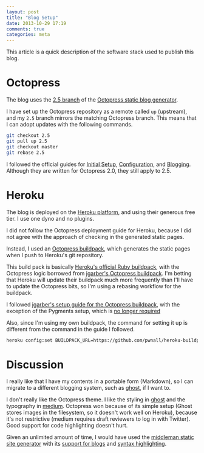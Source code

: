 ```yaml
---
layout: post
title: "Blog Setup"
date: 2013-10-29 17:19
comments: true
categories: meta
---
```


This article is a quick description of the software stack used to publish this
blog.


# Octopress

The blog uses the [2.5 branch](https://github.com/imathis/octopress/tree/2.5)
of the [Octopress static blog generator](http://octopress.org/).

I have set up the Octopress repository as a remote called `up` (upstream), and
my `2.5` branch mirrors the matching Octopress branch. This means that I can
adopt updates with the following commands.

```bash
git checkout 2.5
git pull up 2.5
git checkout master
git rebase 2.5
```

I followed the official guides for
[Initial Setup](http://octopress.org/docs/setup/),
[Configuration](http://octopress.org/docs/configuring/), and
[Blogging](http://octopress.org/docs/blogging/). Although they are written for
Octopress 2.0, they still apply to 2.5.


# Heroku

The blog is deployed on the [Heroku platform](https://www.heroku.com/), and
using their generous free tier. I use one dyno and no plugins.

I did not follow the Octopress deployment guide for Heroku, because I did not
agree with the approach of checking in the generated static pages.

Instead, I used an
[Octopress buildpack](https://github.com/pwnall/heroku-buildpack-ruby),
which generates the static pages when I push to Heroku's git repository.

This build pack is basically
[Heroku's official Ruby buildpack](https://github.com/heroku/heroku-buildpack-ruby),
with the Octopress logic borrowed from
[jgarber's Octopress buildpack](https://github.com/jgarber/heroku-buildpack-ruby-octopress).
I'm betting that Heroku will update their buildpack much more frequently than
I'll have to update the Octopress bits, so I'm using a rebasing workflow for
the buildpack.

I followed
[jgarber's setup guide for the Octopress buildpack](http://jasongarber.com/blog/2012/01/10/deploying-octopress-to-heroku-with-a-custom-buildpack/),
with the exception of the Pygments setup, which is
[no longer required](http://jasongarber.com/blog/2012/01/10/deploying-octopress-to-heroku-with-a-custom-buildpack/#comment-750353224)

Also, since I'm using my own buildpack, the command for setting it up is
different from the command in the guide I followed.

```bash
heroku config:set BUILDPACK_URL=https://github.com/pwnall/heroku-buildpack-ruby.git#octopress
```


# Discussion

I really like that I have my contents in a portable form (Markdown), so I can
migrate to a different blogging system, such as [ghost](https://ghost.org),
if I want to.

I don't really like the Octopress theme. I like the styling in
[ghost](https://ghost.org/features/) and the typography in
[medium](https://medium.com/). Octopress won because of its simple setup
(Ghost stores images in the filesystem, so it doesn't work well on Heroku),
because it's not restrictive (medium requires draft reviewers to log in with
Twitter). Good support for code highlighting doesn't hurt.

Given an unlimited amount of time, I would have used the
[middleman static site generator](http://middlemanapp.com/) with its
[support for blogs](http://middlemanapp.com/blogging/) and
[syntax highlighting](https://github.com/middleman/middleman-syntax).
